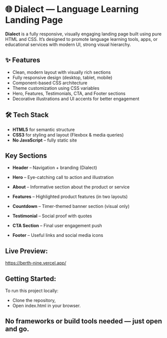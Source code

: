 # 🌐 Dialect — Language Learning Landing Page

**Dialect** is a fully responsive, visually engaging landing page built using pure HTML and CSS. It’s designed to promote language learning tools, apps, or educational services with modern UI, strong visual hierarchy.

## ✨ Features

- Clean, modern layout with visually rich sections
- Fully responsive design (desktop, tablet, mobile)
- Component-based CSS architecture
- Theme customization using CSS variables
- Hero, Features, Testimonials, CTA, and Footer sections
- Decorative illustrations and UI accents for better engagement

## 🛠 Tech Stack

- **HTML5** for semantic structure
- **CSS3** for styling and layout (Flexbox & media queries)
- **No JavaScript** – fully static site

## Key Sections

- **Header** – Navigation + branding (Dialect)

- **Hero** – Eye-catching call to action and illustration

- **About** – Informative section about the product or service

- **Features** – Highlighted product features (in two layouts)

- **Countdown** – Timer-themed banner section (visual only)

- **Testimonial** – Social proof with quotes

- **CTA Section** – Final user engagement push

- **Footer** – Useful links and social media icons

## Live Preview:

https://berth-nine.vercel.app/

## Getting Started: 

To run this project locally:

- Clone the repository,
- Open index.html in your browser.

## No frameworks or build tools needed — just open and go.

